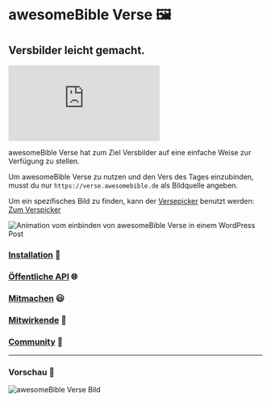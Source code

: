 # awesomeBible Verse 🖼️
## Versbilder leicht gemacht.
[![](https://img.shields.io/matrix/awesomebible_verse:matrix.org?color=orange&logo=matrix&cacheSeconds=3600)](https://matrix.to/#/#awesomebible_verse:matrix.org)

awesomeBible Verse hat zum Ziel Versbilder auf eine einfache Weise zur Verfügung zu stellen.

Um awesomeBible Verse zu nutzen und den Vers des Tages einzubinden, musst du nur ``https://verse.awesomebible.de`` als Bildquelle angeben.

Um ein spezifisches Bild zu finden, kann der [Versepicker](https://versepicker.netlify.app/) benutzt werden: [Zum Verspicker](https://versepicker.netlify.app/)

![Animation vom einbinden von awesomeBible Verse in einem WordPress Post](https://codeberg.org/awesomeBible/verse/raw/branch/readme-images/preview.gif)

### [Installation](https://codeberg.org/awesomeBible/verse/wiki/Installation) :wrench:
### [Öffentliche API](https://codeberg.org/awesomeBible/verse/wiki/Öffentliche-API) :globe_with_meridians:
### [Mitmachen](https://codeberg.org/awesomeBible/verse/wiki/Mitmachen) :smiley:
### [Mitwirkende](https://codeberg.org/awesomeBible/verse/wiki/Mitwirkende) :sparkling_heart:
### [Community](https://matrix.to/#/#awesomeBible:matrix.org) :unicorn:

* * *

### Vorschau :star2:
![awesomeBible Verse Bild](https://verse.awesomebible.de)